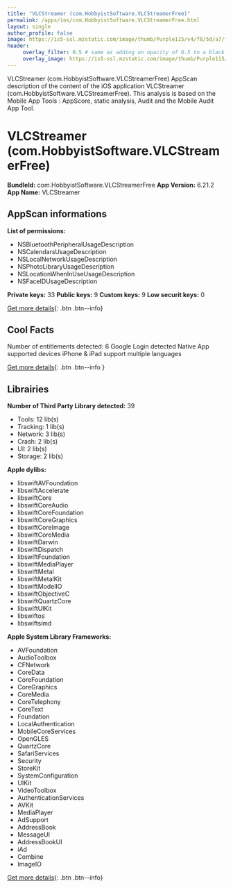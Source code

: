 ```yaml
---
title: "VLCStreamer (com.HobbyistSoftware.VLCStreamerFree)"
permalink: /apps/ios/com.HobbyistSoftware.VLCStreamerFree.html
layout: single
author_profile: false
image: https://is5-ssl.mzstatic.com/image/thumb/Purple115/v4/f8/5d/a7/f85da700-2fac-d515-e997-889e0e2c3aad/AppIcon-0-0-1x_U007emarketing-0-0-0-7-0-0-sRGB-0-0-0-GLES2_U002c0-512MB-85-220-0-0.png/512x512bb.jpg
header: 
     overlay_filter: 0.5 # same as adding an opacity of 0.5 to a black background
     overlay_image: https://is5-ssl.mzstatic.com/image/thumb/Purple115/v4/f8/5d/a7/f85da700-2fac-d515-e997-889e0e2c3aad/AppIcon-0-0-1x_U007emarketing-0-0-0-7-0-0-sRGB-0-0-0-GLES2_U002c0-512MB-85-220-0-0.png/512x512bb.jpg
---
```

VLCStreamer (com.HobbyistSoftware.VLCStreamerFree) AppScan description of the content of the iOS application VLCStreamer (com.HobbyistSoftware.VLCStreamerFree). This analysis is based on the Mobile App Tools : AppScore, static analysis, Audit and the Mobile Audit App Tool.

# VLCStreamer (com.HobbyistSoftware.VLCStreamerFree)

**BundleId:** com.HobbyistSoftware.VLCStreamerFree
**App Version:** 6.21.2
**App Name:** VLCStreamer


## AppScan informations 

**List of permissions:** 
- NSBluetoothPeripheralUsageDescription
- NSCalendarsUsageDescription
- NSLocalNetworkUsageDescription
- NSPhotoLibraryUsageDescription
- NSLocationWhenInUseUsageDescription
- NSFaceIDUsageDescription
  
  
**Private keys:** 33
**Public keys:** 9
**Custom keys:** 9
**Low securit keys:** 0
  
[Get more details](/pricing.html){: .btn .btn--info}

## Cool Facts

Number of entitlements detected: 6
Google Login detected
Native App
supported devices iPhone & iPad
support multiple languages
  
[Get more details](/pricing.html){: .btn .btn--info }

## Librairies 
**Number of Third Party Library detected:** 39
- Tools: 12 lib(s)
- Tracking: 1 lib(s)
- Network: 3 lib(s)
- Crash: 2 lib(s)
- UI: 2 lib(s)
- Storage: 2 lib(s)


**Apple dylibs:**
- libswiftAVFoundation
- libswiftAccelerate
- libswiftCore
- libswiftCoreAudio
- libswiftCoreFoundation
- libswiftCoreGraphics
- libswiftCoreImage
- libswiftCoreMedia
- libswiftDarwin
- libswiftDispatch
- libswiftFoundation
- libswiftMediaPlayer
- libswiftMetal
- libswiftMetalKit
- libswiftModelIO
- libswiftObjectiveC
- libswiftQuartzCore
- libswiftUIKit
- libswiftos
- libswiftsimd


**Apple System Library Frameworks:**
- AVFoundation
- AudioToolbox
- CFNetwork
- CoreData
- CoreFoundation
- CoreGraphics
- CoreMedia
- CoreTelephony
- CoreText
- Foundation
- LocalAuthentication
- MobileCoreServices
- OpenGLES
- QuartzCore
- SafariServices
- Security
- StoreKit
- SystemConfiguration
- UIKit
- VideoToolbox
- AuthenticationServices
- AVKit
- MediaPlayer
- AdSupport
- AddressBook
- MessageUI
- AddressBookUI
- iAd
- Combine
- ImageIO


  
[Get more details](/pricing.html){: .btn .btn--info}

